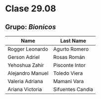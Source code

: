 # Clase 29.08
## Grupo: *Bionicos* 
|Name            |Last Name    |
|----------------|-------------|
|Rogger Leonardo |Agurto Romero|
|Gerson Adriel   |Rosas Román|
|Yehoshua Zahir  |Pisconte Intor|
|Alejandro Manuel|Toledo Viera|
|Valeria Adriana |Mamani Vara|
|Ariana Victoria | Sifuentes Candia|
